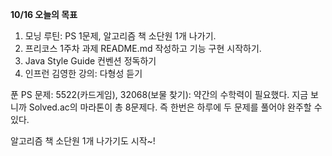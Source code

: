 **10/16 오늘의 목표**
1. 모닝 루틴: PS 1문제, 알고리즘 책 소단원 1개 나가기.
2. 프리코스 1주차 과제 README.md 작성하고 기능 구현 시작하기.
3. Java Style Guide 컨벤션 정독하기
4. 인프런 김영한 강의: 다형성 듣기




푼 PS 문제: 5522(카드게임), 32068(보물 찾기): 약간의 수학력이 필요했다.
지금 보니까 Solved.ac의 마라톤이 총 8문제다. 즉 한번은 하루에 두 문제를 풀어야 완주할 수 있다.

알고리즘 책 소단원 1개 나가기도 시작~!